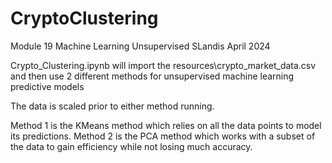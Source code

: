 # CryptoClustering
Module 19 Machine Learning  Unsupervised
SLandis
April 2024

Crypto_Clustering.ipynb will import the resources\crypto_market_data.csv
and then use 2 different methods for unsupervised machine learning predictive models

The data is scaled prior to either method running.

Method 1 is the KMeans method which relies on all the data points to model its predictions.
Method 2 is the PCA method which works with a subset of the data to gain efficiency while not losing much accuracy.
